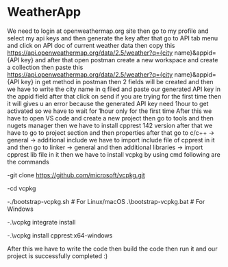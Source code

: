 # WeatherApp
We need to login at openweathermap.org site then go to my profile and select my api keys and then generate the key after that go to API tab menu and click on API doc of current weather data then copy this https://api.openweathermap.org/data/2.5/weather?q={city name}&appid={API key}
and after that open postman create a new workspace and create a collection then paste this  https://api.openweathermap.org/data/2.5/weather?q={city name}&appid={API key} in get method in postman then 2 fields will be created and then we have to write the city name in q filed and paste our generated API key in the appid field after that click on send if you are trying for the first time then it will gives u an error because the generated API key need 1hour to get activated so we have to wait for 1hour only for the first time 
After this we have to open VS code and create a new project then go to tools and then nugets manager then we have to install cpprest 142 version after that we have to go to project section and then properties after that go to c/c++ -> general -> additional include we have to import include file of cpprest in it and then go to linker -> general and then additional libraries -> import cpprest lib file in it then we have to install vcpkg by using cmd following are the commands 

-git clone https://github.com/microsoft/vcpkg.git

-cd vcpkg

-./bootstrap-vcpkg.sh  # For Linux/macOS
.\bootstrap-vcpkg.bat  # For Windows

-.\vcpkg integrate install

-.\vcpkg install cpprest:x64-windows

After this we have to write the code then build the code then run it and 
our project is successfully completed :) 

